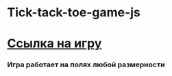 # Tick-tack-toe-game-js
# [Ссылка на игру](https://joestaratheart.github.io/Tick-tack-toe-game-js/)
### Игра работает на полях любой размерности
